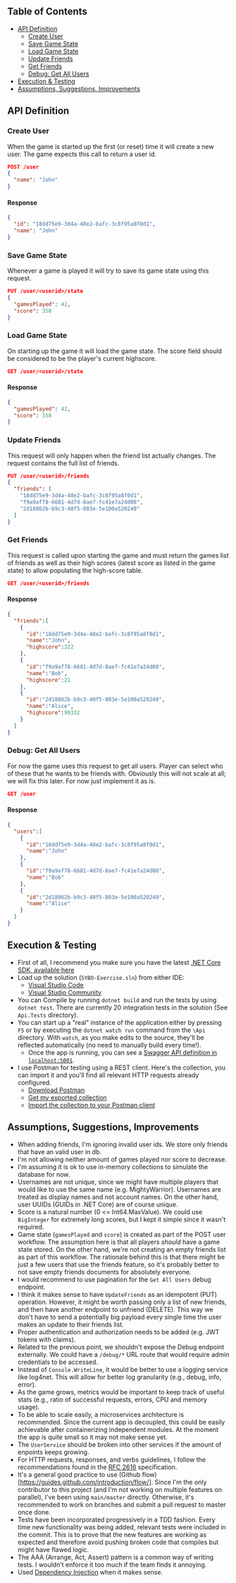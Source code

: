 ## Table of Contents

- [API Definition](#api-definition)
  * [Create User](#create-user)
  * [Save Game State](#save-game-state)
  * [Load Game State](#load-game-state)
  * [Update Friends](#update-friends)
  * [Get Friends](#get-friends)
  * [Debug: Get All Users](#debug--get-all-users)
- [Execution & Testing](#execution---testing)
- [Assumptions, Suggestions, Improvements](#assumptions--suggestions--improvements)

## API Definition

### Create User

When the game is started up the first (or reset) time it will create a new user. The game expects this call to return a user id.

```json
POST /user
{
  "name": "John"
}
```

#### Response

```json
{
  "id": "18dd75e9-3d4a-48e2-bafc-3c8f95a8f0d1",
  "name": "John"
}
```

### Save Game State

Whenever a game is played it will try to save its game state using this request.

```json
PUT /user/<userid>/state
{
  "gamesPlayed": 42,
  "score": 358
}
```

### Load Game State

On starting up the game it will load the game state. The score field should be considered to be the player's current highscore.

```json
GET /user/<userid>/state
```

#### Response

```json
{
  "gamesPlayed": 42,
  "score": 358
}
```

### Update Friends

This request will only happen when the friend list actually changes. The request contains the full list of friends.

```json
PUT /user/<userid>/friends
{
  "friends": [
    "18dd75e9-3d4a-48e2-bafc-3c8f95a8f0d1",
    "f9a9af78-6681-4d7d-8ae7-fc41e7a24d08",
    "2d18862b-b9c3-40f5-803e-5e100a520249"
  ]
}
```

### Get Friends

This request is called upon starting the game and must return the games list of friends as well as their high scores (latest score as listed in the game state) to allow populating the high-score table.

```json
GET /user/<userid>/friends
```

#### Response

```json
{
  "friends":[
    {
      "id":"18dd75e9-3d4a-48e2-bafc-3c8f95a8f0d1",
      "name":"John",
      "highscore":322
    },
    {
      "id":"f9a9af78-6681-4d7d-8ae7-fc41e7a24d08",
      "name":"Bob",
      "highscore":21
    },
    {
      "id":"2d18862b-b9c3-40f5-803e-5e100a520249",
      "name":"Alice",
      "highscore":99332
    }
  ]
}
```

### Debug: Get All Users

For now the game uses this request to get all users. Player can select who of these that he wants to be friends with. Obviously this will not scale at all; we will fix this later. For now just implement it as is.

```json
GET /user
```

#### Response

```json
{
  "users":[
    {
      "id":"18dd75e9-3d4a-48e2-bafc-3c8f95a8f0d1",
      "name":"John"
    },
    {
      "id":"f9a9af78-6681-4d7d-8ae7-fc41e7a24d08",
      "name":"Bob"
    },
    {
      "id":"2d18862b-b9c3-40f5-803e-5e100a520249",
      "name":"Alice"
    }
  ]
}
```

## Execution & Testing

- First of all, I recommend you make sure you have the latest [.NET Core SDK, available here](https://dotnet.microsoft.com/download)
- Load up the solution (`SYBO-Exercise.sln`) from either IDE:
  - [Visual Studio Code](https://code.visualstudio.com/)
  - [Visual Studio Community](https://visualstudio.microsoft.com/vs/community/)
- You can Compile by running `dotnet build` and run the tests by using `dotnet test`. There are currently 20 integration tests in the solution (See `Api.Tests` directory).
- You can start up a "real" instance of the application either by pressing `F5` or by executing the `dotnet watch run` command from the `\Api` directory. With `watch`, as you make edits to the source, they'll be reflected automatically (no need to manually build every time!).
  - Once the app is running, you can see a [Swagger API definition in `localhost:5001`](https://localhost:5001/swagger/index.html).
- I use Postman for testing using a REST client. Here's the collection, you can import it and you'll find all relevant HTTP requests already configured.
  - [Download Postman](https://www.postman.com/downloads/)
  - [Get my exported collection](../../raw/main/Postman%20Collection%20Export.postman_collection.json)
  - [Import the collection to your Postman client](https://www.softwaretestinghelp.com/postman-collections-import-export-generate-code/)

## Assumptions, Suggestions, Improvements

- When adding friends, I'm ignoring invalid user ids. We store only friends that have an valid user in db.
- I'm not allowing neither amount of games played nor score to decrease.
- I'm assuming it is ok to use in-memory collections to simulate the database for now.
- Usernames are not unique, since we might have multiple players that would like to use the same name (e.g. MightyWarrior). Usernames are treated as display names and not account names. On the other hand, user UUIDs (GUIDs in .NET Core) are of course unique.
- Score is a natural number (0 <= Int64.MaxValue). We could use `BigInteger` for extremely long scores, but I kept it simple since it wasn't required.
- Game state (`gamesPlayed` and `score`) is created as part of the POST user workflow. The assumption here is that all players _should_ have a game state stored. On the other hand, we're not creating an empty friends list as part of this workflow. The rationale behind this is that there might be just a few users that use the friends feature, so it's probably better to not save empty friends documents for absolutely everyone.
- I would recommend to use pagination for the `Get All Users` debug endpoint.
- I think it makes sense to have `UpdateFriends` as an idempotent (PUT) operation. However, it might be worth passing only a list of new friends, and then have another endpoint to unfriend (DELETE). This way we don't have to send a potentially big payload every single time the user makes an update to their friends list.
- Proper authentication and authorization needs to be added (e.g. JWT tokens with claims).
- Related to the previous point, we shouldn't expose the Debug endpoint externally. We could have a `/debug/*` URL route that would require admin credentials to be accessed.
- Instead of `Console.WriteLine`, it would be better to use a logging service like log4net. This will allow for better log granularity (e.g., debug, info, error).
- As the game grows, metrics would be important to keep track of useful stats (e.g., ratio of successful requests, errors, CPU and memory usage).
- To be able to scale easily, a microservices architecture is recommended. Since the current app is decoupled, this could be easily achievable after containerizing independent modules. At the moment the app is quite small so it may not make sense yet.
- The `UserService` should be broken into other services if the amount of enpoints keeps growing.
- For HTTP requests, responses, and verbs guidelines, I follow the recommendations found in the [RFC 2616](https://www.w3.org/Protocols/rfc2616/rfc2616.html) specification.
- It's a general good practice to use (Github flow)[https://guides.github.com/introduction/flow/]. Since I'm the only contributor to this project (and I'm not working on multiple features on parallel), I've been using `main/master` directly. Otherwise, it's recommended to work on branches and submit a pull request to master once done.
- Tests have been incorporated progressively in a TDD fashion. Every time new functionality was being added, relevant tests were included in the commit. This is to prove that the new features are working as expected and therefore avoid pushing broken code that compiles but might have flawed logic.
- The AAA (Arrange, Act, Assert) pattern is a common way of writing tests. I wouldn't enforce it too much if the team finds it annoying.
- Used [Dependency Injection](https://docs.microsoft.com/en-us/aspnet/core/fundamentals/dependency-injection?view=aspnetcore-3.1#services-injected-into-startup) when it makes sense.
